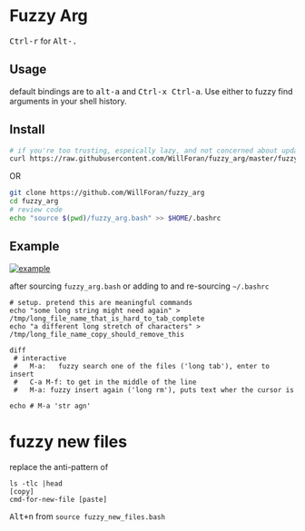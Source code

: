 # Fuzzy Arg
<kbd>Ctrl-r</kbd> for <kbd>Alt-.</kbd>

## Usage
default bindings are to <kbd>alt-a</kbd> and <kbd>Ctrl-x Ctrl-a</kbd>. Use either to fuzzy find arguments in your shell history.

## Install
```bash
# if you're too trusting, espeically lazy, and not concerned about updates
curl https://raw.githubusercontent.com/WillForan/fuzzy_arg/master/fuzzy_arg.bash >> $HOME/.bashrc
```

 OR

```bash
git clone https://github.com/WillForan/fuzzy_arg
cd fuzzy_arg
# review code
echo "source $(pwd)/fuzzy_arg.bash" >> $HOME/.bashrc
```

## Example

[![example](https://asciinema.org/a/piZnUrRVqqTzbDc4S9VsvaCyl.png)](https://asciinema.org/a/piZnUrRVqqTzbDc4S9VsvaCyl?autoplay=1)

after sourcing `fuzzy_arg.bash` or adding to and re-sourcing `~/.bashrc`

```
# setup. pretend this are meaningful commands
echo "some long string might need again" > /tmp/long_file_name_that_is_hard_to_tab_complete
echo "a different long stretch of characters" > /tmp/long_file_name_copy_should_remove_this

diff 
 # interactive
 #   M-a:   fuzzy search one of the files ('long tab'), enter to insert
 #   C-a M-f: to get in the middle of the line
 #   M-a: fuzzy insert again ('long rm'), puts text wher the cursor is

echo # M-a 'str agn'
```

# fuzzy new files

replace the anti-pattern of
```
ls -tlc |head
[copy]
cmd-for-new-file [paste]
```
<kbd>Alt+n</kbd> from `source fuzzy_new_files.bash`
